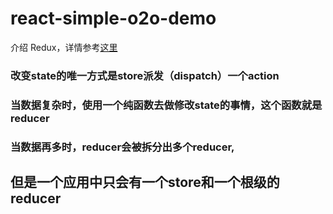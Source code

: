 # react-simple-o2o-demo

介绍 Redux，详情参考[这里](./docs/README.md)

### 改变state的唯一方式是store派发（dispatch）一个action
### 当数据复杂时，使用一个纯函数去做修改state的事情，这个函数就是reducer
### 当数据再多时，reducer会被拆分出多个reducer,
## 但是一个应用中只会有一个store和一个根级的reducer
